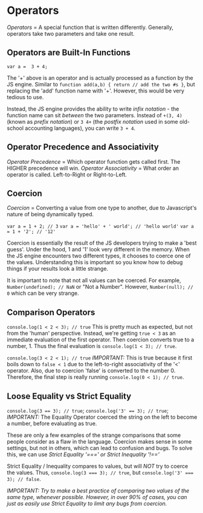 # Operators

*Operators* = A special function that is written differently. Generally, operators take two parameters and take one result.

## Operators are Built-In Functions
`var a =  3 + 4;`

The '+' above is an operator and is actually processed as a function by the JS engine. Similar to `function add(a,b) { return // add the two #s }`, but replacing the 'add' function name with '+'. However, this would be very tedious to use.

Instead, the JS engine provides the ability to write *infix notation* - the function name can sit _between_ the two parameters. Instead of `+(3, 4)` (known as *prefix notation*) or `3 4+` (the *postfix notation* used in some old-school accounting languages), you can write `3 + 4`.

## Operator Precedence and Associativity

*Operator Precedence* = Which operator function gets called first. The HIGHER precedence will win.
*Operator Associativity* = What order an operator is called. Left-to-Right or Right-to-Left.

## Coercion

*Coercion* = Converting a value from one type to another, due to Javascript's nature of being dynamically typed.

`var a = 1 + 2; // 3`
`var a = 'hello' + ' world'; // 'hello world'`
`var a = 1 + '2'; // '12'`

Coercion is essentially the result of the JS developers trying to make a 'best guess'. Under the hood, 1 and '1' look very different in the memory. When the JS engine encounters two different types, it chooses to coerce one of the values. Understanding this is important so you know how to debug things if your results look a little strange.

It is important to note that not all values can be coerced. For example, `Number(undefined); // NaN` or "Not a Number". However, `Number(null); // 0` which can be very strange.

## Comparison Operators

`console.log(1 < 2 < 3); // true` This is pretty much as expected, but not from the 'human' perspective. Instead, we're getting `true < 3` as an immediate evaluation of the first operator. Then coercion converts true to a number, 1. Thus the final evaluation is `console.log(1 < 3); // true`.

`console.log(3 < 2 < 1); // true` _IMPORTANT:_ This is true because it first boils down to `false < 1` due to the left-to-right associativity of the '<' operator. Also, due to coercion 'false' is converted to the number 0. Therefore, the final step is really running `console.log(0 < 1); // true`.

## Loose Equality vs Strict Equality

`console.log(3 == 3); // true`;
`console.log('3' == 3); // true`; _IMPORTANT:_ The Equality Operator coerced the string on the left to become a number, before evaluating as true.

These are only a few examples of the strange comparisons that some people consider as a flaw in the language. Coercion makes sense in some settings, but not in others, which can lead to confusion and bugs. To solve this, we can use *Strict Equality '===' or Strict Inequality '!=='*

Strict Equality / Inequality compares to values, but will _NOT_ try to coerce the values. Thus, `console.log(3 === 3); // true`, but `console.log('3' === 3); // false`.

_IMPORTANT: Try to make a best practice of comparing two values of the same type, whenever possible. However, in over 90% of cases, you can just as easily use Strict Equality to limit any bugs from coercion._
